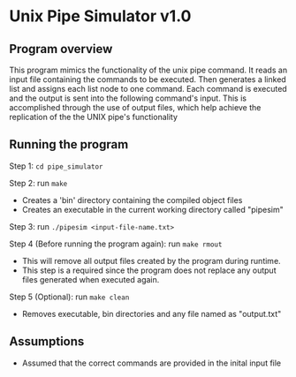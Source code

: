 # Unix Pipe Simulator v1.0

## Program overview

This program mimics the functionality of the unix pipe command. 
It reads an input file containing the commands to be executed.
Then generates a linked list and assigns each list node to one command.
Each command is executed and the output is sent into the following command's input.
This is accomplished through the use of output files, which help achieve the 
replication of the the UNIX pipe's functionality

## Running the program

Step 1: `cd pipe_simulator`

Step 2: run `make`

 - Creates a 'bin' directory containing the compiled object files
- Creates an executable in the current working directory called "pipesim"

Step 3: run `./pipesim <input-file-name.txt>`

Step 4 (Before running the program again): run `make rmout`
- This will remove all output files created by the program during runtime. 
- This step is a required since the program does not replace any output files generated when executed again.

Step 5 (Optional): run `make clean`
- Removes executable, bin directories and any file named as "output<num>.txt"

## Assumptions

- Assumed that the correct commands are provided in the inital input file
